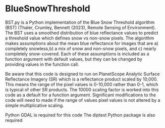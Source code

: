 # BlueSnowThreshold

BST.py is a Python implementation of the Blue Snow Threshold algorithm (BST) (Thaler, Crumley, Bennett (2023), Remote Sensing of Environment). The BST uses a smoothed distribution of blue reflectance values to predict a threshold value which defines snow vs non-snow pixels. The algorithm makes assumptions about the mean blue reflectance for images that are a) completely snowless,b) a mix of snow and non-snow pixels, and c) nearly completely snow-covered. Each of these assumptions is included as a function argument with default values, but they can be changed by providing values in the function call. 

Be aware that this code is designed to run on PlanetScope Analytic Surface Reflectance Imagery (SR) which is a reflectance product scaled by 10,000.
This means the range of the pixel values is 0-10,000 rather than 0-1, which is typical of other SR products. 
The 10000 scaling factor is worked into this code as a default for a function argument.  Significant modifications to the code will need to made if the range of values pixel values is not altered by a simple multiplicative scaling. 

Python GDAL is required for this code
The diptest Python package is also required

  

